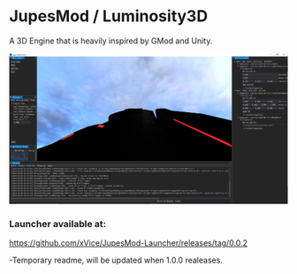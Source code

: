 # JupesMod / Luminosity3D
 A 3D Engine that is heavily inspired by GMod and Unity.

![alt text](https://github.com/xVice/storage/blob/main/jmodimg.PNG)

### Launcher available at:
 https://github.com/xVice/JupesMod-Launcher/releases/tag/0.0.2

 -Temporary readme, will be updated when 1.0.0 realeases.
 
